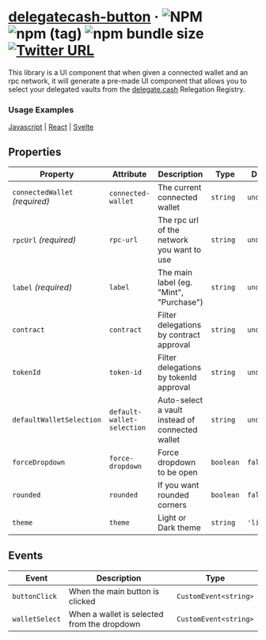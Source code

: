 # [delegatecash-button](https://delegate.cash) &middot; ![NPM](https://img.shields.io/npm/l/delegatecash-button?registry_uri=https%3A%2F%2Fregistry.npmjs.com) ![npm (tag)](https://img.shields.io/npm/v/delegatecash-button/latest) ![npm bundle size](https://img.shields.io/bundlephobia/min/delegatecash-button) [![Twitter URL](https://img.shields.io/twitter/url?url=https%3A%2F%2Ftwitter.com%2Fdelegatecash)](https://twitter.com/delegatecash)

This library is a UI component that when given a connected wallet and an rpc network, it will generate a pre-made UI component that allows you to select your delegated vaults from the [delegate.cash](https://delegate.cash) Relegation Registry.

### Usage Examples

[Javascript](https://github.com/delegatecash/delegatecash-button/tree/main/libraries/vanilla) | [React](https://github.com/delegatecash/delegatecash-button/tree/main/libraries/react) | [Svelte](https://github.com/delegatecash/delegatecash-button/tree/main/libraries/svelte)

## Properties

| Property                       | Attribute                  | Description                                     | Type      | Default     |
| ------------------------------ | -------------------------- | ----------------------------------------------- | --------- | ----------- |
| `connectedWallet` _(required)_ | `connected-wallet`         | The current connected wallet                    | `string`  | `undefined` |
| `rpcUrl` _(required)_          | `rpc-url`                  | The rpc url of the network you want to use      | `string`  | `undefined` |
| `label` _(required)_           | `label`                    | The main label (eg. "Mint", "Purchase")         | `string`  | `undefined` |
| `contract`                     | `contract`                 | Filter delegations by contract approval         | `string`  | `undefined` |
| `tokenId`                      | `token-id`                 | Filter delegations by tokenId approval          | `string`  | `undefined` |
| `defaultWalletSelection`       | `default-wallet-selection` | Auto-select a vault instead of connected wallet | `string`  | `undefined` |
| `forceDropdown`                | `force-dropdown`           | Force dropdown to be open                       | `boolean` | `false`     |
| `rounded`                      | `rounded`                  | If you want rounded corners                     | `boolean` | `false`     |
| `theme`                        | `theme`                    | Light or Dark theme                             | `string`  | `'light'`   |

## Events

| Event          | Description                                 | Type                  |
| -------------- | ------------------------------------------- | --------------------- |
| `buttonClick`  | When the main button is clicked             | `CustomEvent<string>` |
| `walletSelect` | When a wallet is selected from the dropdown | `CustomEvent<string>` |
